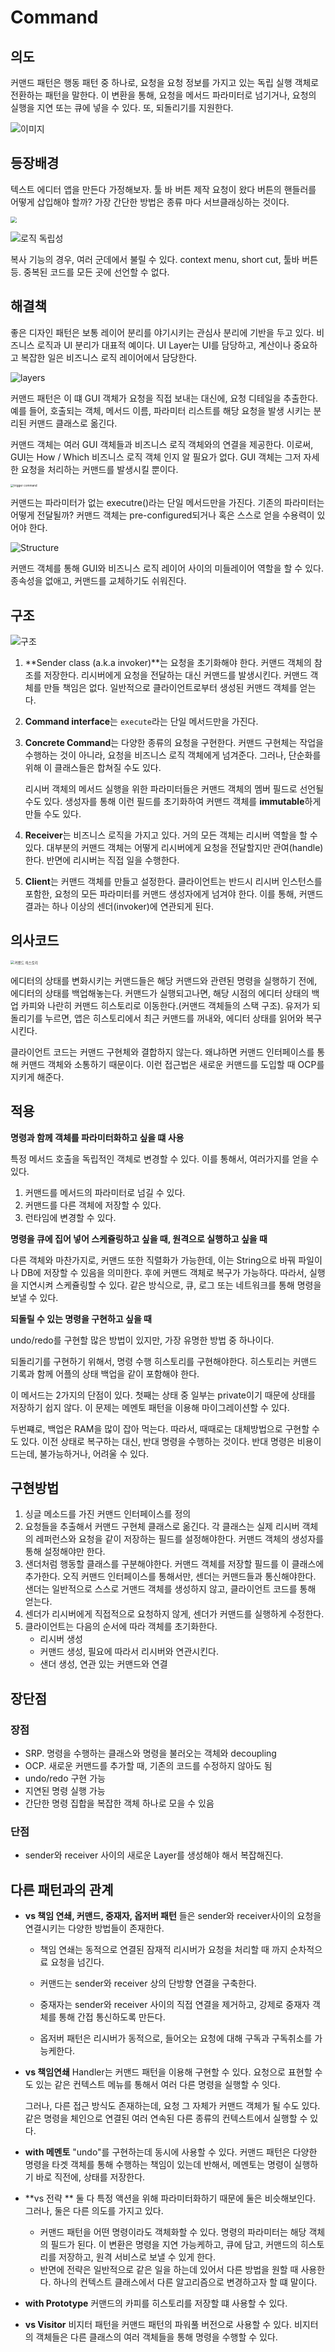 # Command

## 의도

커맨드 패턴은 행동 패턴 중 하나로, 요청을 요청 정보를 가지고 있는 독립 실행 객체로 전환하는 패턴을 말한다. 이 변환을 통해, 요청을 메서드 파라미터로 넘기거나, 요청의 실행을 지연 또는 큐에 넣을 수 있다. 또, 되돌리기를 지원한다.

![이미지](https://refactoring.guru/images/patterns/content/command/command-en-2x.png)

## 등장배경

텍스트 에디터 앱을 만든다 가정해보자. 툴 바 버튼 제작 요청이 왔다 버튼의 핸들러를 어떻게 삽입해야 할까? 가장 간단한 방법은 종류 마다 서브클래싱하는 것이다.

<img src="https://refactoring.guru/images/patterns/diagrams/command/problem2-2x.png" style="zoom:64%;" />

![로직 독립성](https://refactoring.guru/images/patterns/diagrams/command/problem3-en-2x.png)

복사 기능의 경우, 여러 군데에서 불릴 수 있다. context menu, short cut, 툴바 버튼 등. 중복된 코드를 모든 곳에 선언할 수 없다.

## 해결책 

좋은 디자인 패턴은 보통 레이어 분리를 야기시키는 관심사 분리에 기반을 두고 있다. 비즈니스 로직과 UI 분리가 대표적 예이다. UI Layer는 UI를 담당하고, 계산이나 중요하고 복잡한 일은 비즈니스 로직 레이어에서 담당한다.

![layers](https://refactoring.guru/images/patterns/diagrams/command/solution1-en-2x.png)

커맨드 패턴은 이 떄 GUI 객체가 요청을 직접 보내는 대신에, 요청 디테일을 추출한다. 예를 들어, 호출되는 객체, 메서드 이름, 파라미터 리스트를 해당 요청을 발생 시키는 분리된 커맨드 클래스로 옮긴다.

커맨드 객체는 여러 GUI 객체들과 비즈니스 로직 객체와의 연결을 제공한다. 이로써, GUI는 How / Which 비즈니스 로직 객체 인지 알 필요가 없다. GUI 객체는 그저 자세한 요청을 처리하는 커맨드를 발생시킬 뿐이다.

<img src="https://refactoring.guru/images/patterns/diagrams/command/solution2-en-2x.png" alt="trigger command" style="zoom:33%;" />

커맨드는 파라미터가 없는 executre()라는 단일 메서드만을 가진다. 기존의 파라미터는 어떻게 전달될까? 커맨드 객체는 pre-configured되거나 혹은 스스로 얻을 수용력이 있어야 한다.

![Structure](https://refactoring.guru/images/patterns/diagrams/command/solution3-en-2x.png)

 커맨드 객체를 통해 GUI와  비즈니스 로직 레이어 사이의 미들레이어 역할을 할 수 있다. 종속성을 없애고, 커맨드를 교체하기도 쉬워진다.

## 구조

![구조](https://refactoring.guru/images/patterns/diagrams/command/structure-indexed-2x.png)

1. **Sender class (a.k.a invoker)**는 요청을 초기화해야 한다. 커맨드 객체의 참조를 저장한다. 리시버에게 요청을 전달하는 대신 커맨드를 발생시킨다. 커맨드 객체를 만들 책임은 없다. 일반적으로 클라이언트로부터 생성된 커맨드 객체를 얻는다.

2. **Command interface**는 `execute`라는 단일 메서드만을 가진다.

3. **Concrete Command**는 다양한 종류의 요청을 구현한다. 커맨드 구현체는 작업을 수행하는 것이 아니라, 요청을 비즈니스 로직 객체에게 넘겨준다. 그러나, 단순화를 위해 이 클래스들은 합쳐질 수도 있다.

   리시버 객체의 메서드 실행을 위한 파라미터들은 커맨드 객체의 멤버 필드로 선언될 수도 있다. 생성자를 통해 이런 필드를 초기화하여 커맨드 객체를 **immutable**하게 만들 수도 있다.

4. **Receiver**는 비즈니스 로직을 가지고 있다. 거의 모든 객체는 리시버 역할을 할 수 있다. 대부분의 커맨드 객체는 어떻게 리시버에게 요청을 전달할지만 관여(handle)한다. 반면에 리시버는 직접 일을 수행한다.

5. **Client**는 커맨드 객체를 만들고 설정한다. 클라이언트는 반드시 리시버 인스턴스를 포함한, 요청의 모든 파라미터를 커맨드 생성자에게 넘겨야 한다. 이를 통해, 커맨드 결과는 하나 이상의 센더(invoker)에 연관되게 된다.

## 의사코드

<img src="https://refactoring.guru/images/patterns/diagrams/command/example-2x.png" alt="커맨드 히스토리" style="zoom:40%;" />

에디터의 상태를 변화시키는 커맨드들은 해당 커맨드와 관련된 명령을 실행하기 전에, 에디터의 상태를 백업해놓는다. 커맨드가 실행되고나면, 해당 시점의 에디터 상태의 백업 카피와 나란히 커맨드 히스토리로 이동한다.(커맨드 객체들의 스택 구조). 유저가 되돌리기를 누르면, 앱은 히스토리에서 최근 커맨드를 꺼내와, 에디터 상태를 읽어와 복구시킨다.

클라이언트 코드는 커맨드 구현체와 결합하지 않는다. 왜냐하면 커맨드 인터페이스를 통해 커맨드 객체와 소통하기 때문이다. 이런 접근법은 새로운 커맨드를 도입할 때 OCP를 지키게 해준다.

## 적용 

**명령과 함께 객체를 파라미터화하고 싶을 떄 사용**

특정 메서드 호출을 독립적인 객체로 변경할 수 있다. 이를 통해서, 여러가지를 얻을 수 있다.

1. 커맨드를 메서드의 파라미터로 넘길 수 있다.
2. 커맨드를 다른 객체에 저장할 수 있다.
3. 런타임에 변경할 수 있다.

**명령을 큐에 집어 넣어 스케쥴링하고 싶을 때, 원격으로 실행하고 싶을 때**

다른 객체와 마찬가지로, 커맨드 또한 직렬화가 가능한데, 이는 String으로 바꿔 파일이나 DB에 저장할 수 있음을 의미한다. 후에 커맨드 객체로 복구가 가능하다. 따라서, 실행을 지연시켜 스케쥴링할 수 있다. 같은 방식으로, 큐, 로그 또는 네트워크를 통해 명령을 보낼 수 있다.

**되돌릴 수 있는 명령을 구현하고 싶을 때**

undo/redo를 구현할 많은 방법이 있지만, 가장 유명한 방법 중 하나이다.

되돌리기를 구현하기 위해서, 명령 수행 히스토리를 구현해야한다. 히스토리는 커맨드 기록과 함께 어플의 상태 백업을 같이 포함해야 한다.

이 메서드는 2가지의 단점이 있다. 첫째는 상태 중 일부는 private이기 때문에 상태를 저장하기 쉽지 않다. 이 문제는 메멘토 패턴을 이용해 마이그레이션할 수 있다.

두번쨰로, 백업은 RAM을 많이 잡아 먹는다. 따라서, 때때로는 대체방법으로 구현할 수도 있다. 이전 상태로 복구하는 대신, 반대 명령을 수행하는 것이다. 반대 명령은 비용이 드는데, 불가능하거나, 어려울 수 있다.

## 구현방법 

1. 싱글 메소드를 가진 커맨드 인터페이스를 정의
2. 요청들을 추출해서 커맨드 구현체 클래스로 옮긴다. 각 클래스는 실제 리시버 객체의 레퍼런스와 요청을 같이 저장하는 필드를 설정해야한다. 커맨드 객체의 생성자를 통해 설정해야만 한다.
3. 샌더처럼 행동할 클래스를 구분해야한다. 커맨드 객체를 저장할 필드를 이 클래스에 추가한다. 오직 커맨드 인터페이스를 통해서만, 센더는 커맨드들과 통신해야한다. 샌더는 일반적으로 스스로 거맨드 객체를 생성하지 않고, 클라이언트 코드를 통해 얻는다.
4. 센더가 리시버에게 직접적으로 요청하지 않게, 센더가 커맨드를 실행하게 수정한다.
5. 클라이언트는 다음의 순서에 따라 객체를 초기화한다.
   - 리시버 생성
   - 커맨드 생성, 필요에 따라서 리시버와 연관시킨다.
   - 샌더 생성, 연관 있는 커맨드와 연결

## 장단점

### 장점

- SRP. 명령을 수행하는 클래스와 명령을 불러오는 객체와 decoupling
- OCP. 새로운 커맨드를 추가할 때, 기존의 코드를 수정하지 않아도 됨
- undo/redo 구현 가능
- 지연된 명령 실행 가능
- 간단한 명령 집합을 복잡한 객체 하나로 모을 수 있음

### 단점

- sender와 receiver 사이의 새로운 Layer를 생성해야 해서 복잡해진다.

## 다른 패턴과의 관계 

- **vs 책임 연쇄, 커맨드, 중재자, 옵저버 패턴**
  들은 sender와 receiver사이의 요청을 연결시키는 다양한 방법들이 존재한다.

  - 책임 연쇄는 동적으로 연결된 잠재적 리시버가 요청을 처리할 때 까지 순차적으료 요청을 넘긴다.

  - 커맨드는 sender와 receiver 상의 단방향 연결을 구축한다.

  - 중재자는 sender와 receiver 사이의 직접 연결을 제거하고, 강제로 중재자 객체를 통해 간접 통신하도록 만든다.

  - 옵저버 패턴은 리시버가 동적으로, 들어오는 요청에 대해 구독과 구독취소를 가능케한다.

- **vs 책임연쇄**
  Handler는 커맨드 패턴을 이용해 구현할 수 있다. 요청으로 표현할 수도 있는 같은 컨텍스트 메뉴를 통해서 여러 다른 명령을 실행할 수 잇다.

  그러나, 다른 접근 방식도 존재하는데, 요청 그 자체가 커맨드 객체가 될 수도 있다. 같은 명령을 체인으로 연결된 여러 연속된 다른 종류의 컨텍스트에서 실행할 수 있다.

- **with 메멘토**
  "undo"를 구현하는데 동시에 사용할 수 있다. 커맨드 패턴은 다양한 명령을 타겟 객체를 통해 수행하는 책임이 있는데 반해서, 메멘토는 명령이 실행하기 바로 직전에, 상태를 저장한다.

- **vs 전략 **
  둘 다 특정 액션을 위해 파라미터화하기 때문에 둘은 비슷해보인다. 그러나, 둘은 다른 의도를 가지고 있다.

  - 커맨드 패턴을 어떤 명령이라도 객체화할 수 있다. 명령의 파라미터는 해당 객체의 필드가 된다. 이 변환은 명령을 지연 가능케하고, 큐에 담고, 커맨드의 히스토리를 저장하고, 원격 서비스로 보낼 수 있게 한다.
  - 반면에 전략은 일반적으로 같은 일을 하는데 있어서 다른 방법을 원할 때 사용한다. 하나의 컨텍스트 클래스에서 다른 알고리즘으로 변경하고자 할 떄 말이다.

- **with Prototype**
  커맨드의 카피를 히스토리를 저장할 떄 사용할 수 있다.

- **vs Visitor**
  비지터 패턴을 커맨드 패턴의 파워풀 버전으로 사용할 수 있다. 비지터의 객체들은 다른 클래스의 여러 객체들을 통해 명령을 수행할 수 있다.

